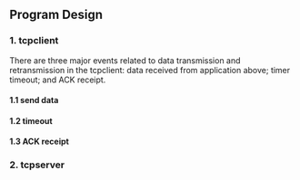 ## Program Design

### 1. tcpclient

There are three major events related to data transmission and retransmission in the tcpclient: data received from application above; timer timeout; and ACK receipt.

#### 1.1 send data



#### 1.2 timeout



#### 1.3 ACK receipt

### 2. tcpserver

